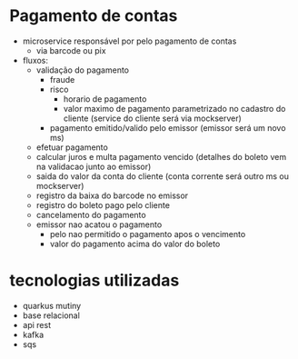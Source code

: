 # Pagamento de contas
- microservice responsável por pelo pagamento de contas
  - via barcode ou pix
- fluxos:
  - validação do pagamento
     - fraude
     - risco
       - horario de pagamento
       - valor maximo de pagamento parametrizado no cadastro do cliente (service do cliente será via mockserver)
     - pagamento emitido/valido pelo emissor (emissor será um novo ms)
  - efetuar pagamento
   - calcular juros e multa pagamento vencido (detalhes do boleto vem na validacao junto ao emissor)  
   - saida do valor da conta do cliente (conta corrente será outro ms ou mockserver)
   - registro da baixa do barcode no emissor
   - registro do boleto pago pelo cliente
  - cancelamento do pagamento
   - emissor nao acatou o pagamento
     - pelo nao permitido o pagamento apos o vencimento
     - valor do pagamento acima do valor do boleto
    
# tecnologias utilizadas
- quarkus mutiny
- base relacional
- api rest
- kafka
- sqs
